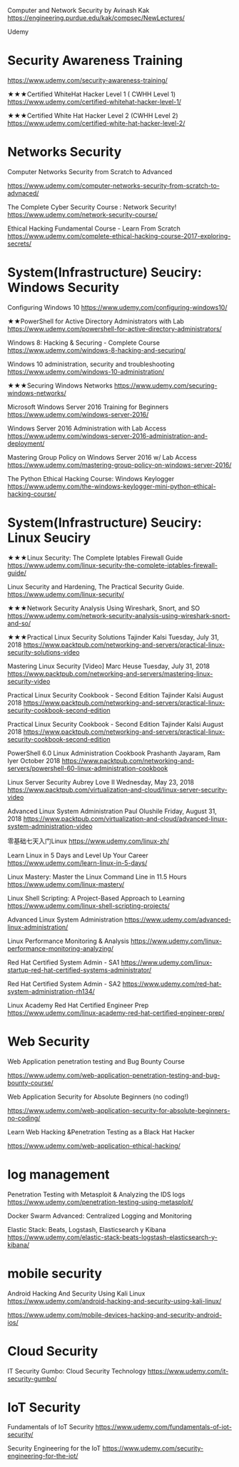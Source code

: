 Computer and Network Security  by  Avinash Kak
https://engineering.purdue.edu/kak/compsec/NewLectures/


Udemy

# Security Awareness Training

https://www.udemy.com/security-awareness-training/


★★★Certified WhiteHat Hacker Level 1 ( CWHH Level 1)
https://www.udemy.com/certified-whitehat-hacker-level-1/

★★★Certified White Hat Hacker Level 2 (CWHH Level 2)
https://www.udemy.com/certified-white-hat-hacker-level-2/


# Networks Security

Computer Networks Security from Scratch to Advanced

https://www.udemy.com/computer-networks-security-from-scratch-to-advnaced/

The Complete Cyber Security Course : Network Security!
https://www.udemy.com/network-security-course/

Ethical Hacking Fundamental Course - Learn From Scratch
https://www.udemy.com/complete-ethical-hacking-course-2017-exploring-secrets/

# System(Infrastructure) Seuciry: Windows Security

Configuring Windows 10
https://www.udemy.com/configuring-windows10/

★★PowerShell for Active Directory Administrators with Lab
https://www.udemy.com/powershell-for-active-directory-administrators/

Windows 8: Hacking & Securing - Complete Course
https://www.udemy.com/windows-8-hacking-and-securing/

Windows 10 administration, security and troubleshooting
https://www.udemy.com/windows-10-administration/

★★★Securing Windows Networks
https://www.udemy.com/securing-windows-networks/

Microsoft Windows Server 2016 Training for Beginners
https://www.udemy.com/windows-server-2016/

Windows Server 2016 Administration with Lab Access
https://www.udemy.com/windows-server-2016-administration-and-deployment/

Mastering Group Policy on Windows Server 2016 w/ Lab Access
https://www.udemy.com/mastering-group-policy-on-windows-server-2016/

The Python Ethical Hacking Course: Windows Keylogger
https://www.udemy.com/the-windows-keylogger-mini-python-ethical-hacking-course/

# System(Infrastructure) Seuciry: Linux Seuciry

★★★Linux Security: The Complete Iptables Firewall Guide
https://www.udemy.com/linux-security-the-complete-iptables-firewall-guide/

Linux Security and Hardening, The Practical Security Guide.
https://www.udemy.com/linux-security/

★★★Network Security Analysis Using Wireshark, Snort, and SO
https://www.udemy.com/network-security-analysis-using-wireshark-snort-and-so/


★★★Practical Linux Security Solutions Tajinder Kalsi  Tuesday, July 31, 2018
https://www.packtpub.com/networking-and-servers/practical-linux-security-solutions-video

Mastering Linux Security [Video]  Marc Heuse  Tuesday, July 31, 2018
https://www.packtpub.com/networking-and-servers/mastering-linux-security-video

Practical Linux Security Cookbook - Second Edition  Tajinder Kalsi  August 2018 
https://www.packtpub.com/networking-and-servers/practical-linux-security-cookbook-second-edition

Practical Linux Security Cookbook - Second Edition  Tajinder Kalsi  August 2018 
https://www.packtpub.com/networking-and-servers/practical-linux-security-cookbook-second-edition


PowerShell 6.0 Linux Administration Cookbook  Prashanth Jayaram, Ram Iyer  October 2018
https://www.packtpub.com/networking-and-servers/powershell-60-linux-administration-cookbook


Linux Server Security  Aubrey Love II  Wednesday, May 23, 2018
https://www.packtpub.com/virtualization-and-cloud/linux-server-security-video

Advanced Linux System Administration Paul Olushile Friday, August 31, 2018
https://www.packtpub.com/virtualization-and-cloud/advanced-linux-system-administration-video

零基础七天入门Linux
https://www.udemy.com/linux-zh/

Learn Linux in 5 Days and Level Up Your Career
https://www.udemy.com/learn-linux-in-5-days/

Linux Mastery: Master the Linux Command Line in 11.5 Hours
https://www.udemy.com/linux-mastery/

Linux Shell Scripting: A Project-Based Approach to Learning
https://www.udemy.com/linux-shell-scripting-projects/

Advanced Linux System Administration
https://www.udemy.com/advanced-linux-administration/

Linux Performance Monitoring & Analysis
https://www.udemy.com/linux-performance-monitoring-analyzing/

Red Hat Certified System Admin - SA1
https://www.udemy.com/linux-startup-red-hat-certified-systems-administrator/

Red Hat Certified System Admin - SA2
https://www.udemy.com/red-hat-system-administration-rh134/

Linux Academy Red Hat Certified Engineer Prep
https://www.udemy.com/linux-academy-red-hat-certified-engineer-prep/

# Web Security

Web Application penetration testing and Bug Bounty Course

https://www.udemy.com/web-application-penetration-testing-and-bug-bounty-course/

Web Application Security for Absolute Beginners (no coding!)

https://www.udemy.com/web-application-security-for-absolute-beginners-no-coding/

Learn Web Hacking &Penetration Testing as a Black Hat Hacker

https://www.udemy.com/web-application-ethical-hacking/


# log management


Penetration Testing with Metasploit & Analyzing the IDS logs
https://www.udemy.com/penetration-testing-using-metasploit/

Docker Swarm Advanced: Centralized Logging and Monitoring

Elastic Stack: Beats, Logstash, Elasticsearch y Kibana
https://www.udemy.com/elastic-stack-beats-logstash-elasticsearch-y-kibana/

# mobile security

Android ​Hacking And Security Using Kali Linux
https://www.udemy.com/android-hacking-and-security-using-kali-linux/

https://www.udemy.com/mobile-devices-hacking-and-security-android-ios/

# Cloud Security

IT Security Gumbo: Cloud Security Technology
https://www.udemy.com/it-security-gumbo/

#  IoT Security

Fundamentals of IoT Security
https://www.udemy.com/fundamentals-of-iot-security/

Security Engineering for the IoT
https://www.udemy.com/security-engineering-for-the-iot/

